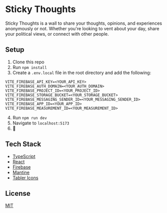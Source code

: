 # Sticky Thoughts

Sticky Thoughts is a wall to share your thoughts, opinions, and experiences anonymously or not. Whether you're looking to vent about your day, share your political views, or connect with other people.

## Setup

1. Clone this repo
2. Run `npm install`
3. Create a `.env.local` file in the root directory and add the following:

```
VITE_FIREBASE_API_KEY=<YOUR_API_KEY>
VITE_FIREBASE_AUTH_DOMAIN=<YOUR_AUTH_DOMAIN>
VITE_FIREBASE_PROJECT_ID=<YOUR_PROJECT_ID>
VITE_FIREBASE_STORAGE_BUCKET=<YOUR_STORAGE_BUCKET>
VITE_FIREBASE_MESSAGING_SENDER_ID=<YOUR_MESSAGING_SENDER_ID>
VITE_FIREBASE_APP_ID=<YOUR_APP_ID>
VITE_FIREBASE_MEASUREMENT_ID=<YOUR_MEASUREMENT_ID>
```

4. Run `npm run dev`
5. Navigate to `localhost:5173`
6. 🎉

## Tech Stack

- [TypeScript](https://www.typescriptlang.org/)
- [React](https://reactjs.org/)
- [Firebase](https://firebase.google.com/)
- [Mantine](https://mantine.dev/)
- [Tabler Icons](https://tabler-icons.io/)

## License

[MIT](LICENSE)
